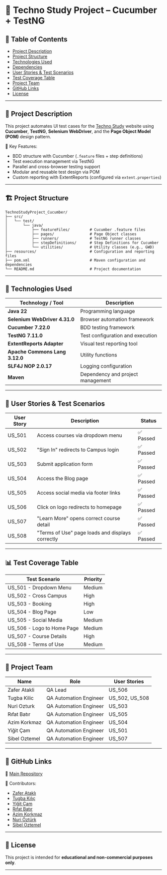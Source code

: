 

# 🧪 Techno Study Project – Cucumber + TestNG

## 📌 Table of Contents

- [Project Description](#project-description)
- [Project Structure](#project-structure)
- [Technologies Used](#technologies-used)
- [Dependencies](#dependencies)
- [User Stories & Test Scenarios](#user-stories--test-scenarios)
- [Test Coverage Table](#test-coverage-table)
- [Project Team](#project-team)
- [GitHub Links](#github-links)
- [License](#license)

---

## 📄 Project Description

This project automates UI test cases for the [Techno Study](https://techno.study/) website using **Cucumber**, **TestNG**, **Selenium WebDriver**, and the **Page Object Model (POM)** design pattern.

📌 Key Features:

- BDD structure with Cucumber (`.feature` files + step definitions)
- Test execution management via TestNG
- Parallel and cross-browser testing support
- Modular and reusable test design via POM
- Custom reporting with ExtentReports (configured via `extent.properties`)

---

## 🏗️ Project Structure

```plaintext
TechnoStudyProject_Cucumber/
├── src/
│   └── test/
│       └── java/
│           ├── featureFiles/         # Cucumber .feature files
│           ├── pages/                # Page Object classes
│           ├── runners/              # TestNG runner classes
│           ├── stepDefinitions/      # Step Definitions for Cucumber
│           └── utilities/            # Utility classes (e.g., GWD)
├── resources/                        # Configuration and reporting files
├── pom.xml                           # Maven configuration and dependencies
└── README.md                         # Project documentation
```

---

## 🧰 Technologies Used

| Technology / Tool                  | Description                                              |
|-----------------------------------|----------------------------------------------------------|
| **Java 22**                       | Programming language                                     |
| **Selenium WebDriver 4.31.0**     | Browser automation framework                             |
| **Cucumber 7.22.0**               | BDD testing framework                                    |
| **TestNG 7.11.0**                 | Test configuration and execution                         |
| **ExtentReports Adapter**         | Visual test reporting tool                               |
| **Apache Commons Lang 3.12.0**    | Utility functions                                        |
| **SLF4J NOP 2.0.17**              | Logging configuration                                    |
| **Maven**                         | Dependency and project management                        |

---


## 🧪 User Stories & Test Scenarios

| User Story | Description                                                    | Status     |
|------------|----------------------------------------------------------------|------------|
| US_501     | Access courses via dropdown menu                               | ✅ Passed  |
| US_502     | "Sign In" redirects to Campus login                            | ✅ Passed  |
| US_503     | Submit application form                                        | ✅ Passed  |
| US_504     | Access the Blog page                                           | ✅ Passed  |
| US_505     | Access social media via footer links                           | ✅ Passed  |
| US_506     | Click on logo redirects to homepage                            | ✅ Passed  |
| US_507     | "Learn More" opens correct course detail                       | ✅ Passed  |
| US_508     | "Terms of Use" page loads and displays correctly               | ✅ Passed  |

---

## 📊 Test Coverage Table

| Test Scenario              | Priority |
|----------------------------|----------|
| US_501 - Dropdown Menu     | Medium   |
| US_502 - Cross Campus      | High     |
| US_503 - Booking           | High     |
| US_504 - Blog Page         | Low      |
| US_505 - Social Media      | Medium   |
| US_506 - Logo to Home Page | Medium   |
| US_507 - Course Details    | High     |
| US_508 - Terms of Use      | Medium   |

---

## 👥 Project Team

| Name          | Role                      | User Stories   |
|---------------|---------------------------|----------------|
| Zafer Atakli  | QA Lead                   | US_506         |
| Tugba Kilic   | QA Automation Engineer    | US_502, US_508 |
| Nuri Ozturk   | QA Automation Engineer    | US_503         |
| Rıfat Batır   | QA Automation Engineer    | US_505         |
| Azim Korkmaz  | QA Automation Engineer    | US_504         |
| Yiğit Çam     | QA Automation Engineer    | US_501         |
| Sibel Oztemel | QA Automation Engineer    | US_507         |

---

## 🔗 GitHub Links

📁 [Main Repository](https://github.com/TugbaKilic33/TechnoStudyProject)

👤 Contributors:

- [Zafer Ataklı](https://github.com/zaferatakli)
- [Tugba Kılıç](https://github.com/TugbaKilic33)
- [Yiğit Çam](https://github.com/Yigit-Cam)
- [Rıfat Batır](https://github.com/rftbtr)
- [Azim Korkmaz](https://github.com/AzimKorkmaz)
- [Nuri Öztürk](https://github.com/NuriOzturk)
- [Sibel Oztemel](https://github.com/Sibel52)

---

## 📜 License

This project is intended for **educational and non-commercial purposes only**.

---
